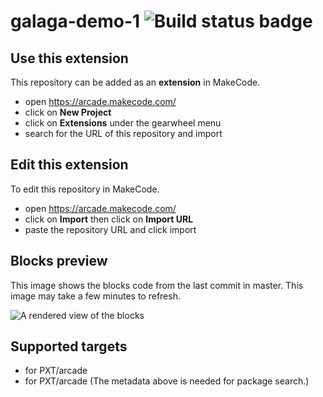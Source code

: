 # galaga-demo-1 ![Build status badge](https://github.com/chihinchan/galaga-demo-1/workflows/MakeCode/badge.svg)



## Use this extension

This repository can be added as an **extension** in MakeCode.

* open https://arcade.makecode.com/
* click on **New Project**
* click on **Extensions** under the gearwheel menu
* search for the URL of this repository and import

## Edit this extension

To edit this repository in MakeCode.

* open https://arcade.makecode.com/
* click on **Import** then click on **Import URL**
* paste the repository URL and click import

## Blocks preview

This image shows the blocks code from the last commit in master.
This image may take a few minutes to refresh.

![A rendered view of the blocks](https://github.com/chihinchan/galaga-demo-1/raw/master/.makecode/blocks.png)

## Supported targets

* for PXT/arcade
* for PXT/arcade
(The metadata above is needed for package search.)

